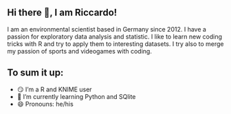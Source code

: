 ## Hi there 👋, I am Riccardo!

I am an environmental scientist  based in Germany since 2012. I have a passion for exploratory data analysis and statistic.
I like to learn new coding tricks with R and try to apply them to interesting datasets. 
I try also to merge my passion of sports and videogames with coding.

## To sum it up:

- 😏 I’m a R and KNIME user 
- 🌱 I’m currently learning Python and SQlite
- 😄 Pronouns: he/his
